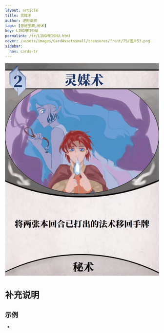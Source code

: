 ```yaml
---
layout: article
title: 灵媒术
author: 逆时巫师
tags: [普通宝藏,秘术]
key: LINGMEISHU
permalink: /tr/LINGMEISHU.html
cover: /assets/images/CardAssetssmall/treasures/front/75/图片53.png
sidebar:
  nav: cards-tr
---
```

![](/assets/images/CardAssets/treasures/front/75/图片53.png)

# 补充说明



## 示例
* 